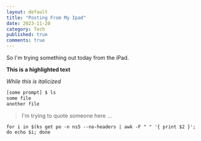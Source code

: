 ```yaml
---
layout: default
title: "Posting From My Ipad"
date: 2023-11-20
category: Tech
published: true
comments: true
---
```


So I'm trying something out today from the iPad.

**This is a highlighted text**

_While this is italicized_

```bash
[some prompt] $ ls
some file
another file
```

> I'm trying to quote someone here ...

`for i in $(ks get po -n ns5 --no-headers | awk -F " " '{ print $2 }'; do echo $i; done`